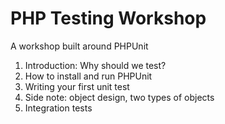 # PHP Testing Workshop
A workshop built around PHPUnit

1. Introduction: Why should we test?
2. How to install and run PHPUnit
3. Writing your first unit test
4. Side note: object design, two types of objects
5. Integration tests
